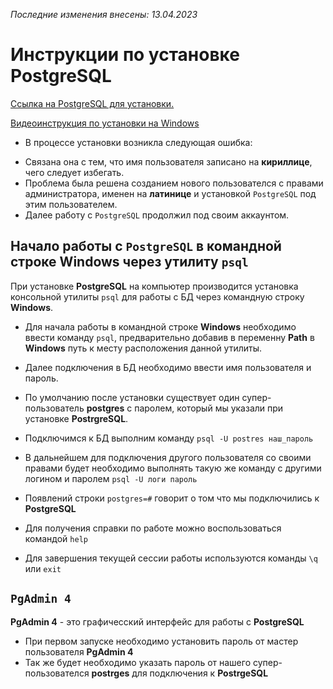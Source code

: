 _Последние изменения внесены: 13.04.2023_

# Инструкции по установке PostgreSQL

[Ссылка на PostgreSQL для установки.](https://www.enterprisedb.com/downloads/postgres-postgresql-downloads)

[Видеоинструкция по установки на Windows](/study_materials/DataBase/PostgreSQL/Netology/video/Install_PostgreSQL_Win.mp4)

* В процессе установки возникла следующая ошибка:

[](/study_materials/DataBase/PostgreSQL/Netology/img/install_error.png)

* Связана она с тем, что имя пользователя записано на **кириллице**, чего следует избегать.
* Проблема была решена созданием нового пользователся с правами администратора, именен на **латинице**  и установкой `PostgreSQL` под этим пользователем.
* Далее работу с `PostgreSQL` продолжил под своим аккаунтом.

## Начало работы с `PostgreSQL` в командной строке Windows через утилиту `psql`

При установке **PostgreSQL** на компьютер производится установка консольной утилиты `psql` для работы с БД через командную строку **Windows**.

* Для начала работы в командной строке **Windows** необходимо ввести команду `psql`, предварительно добавив в переменну **Path** в **Windows** путь к месту расположения данной утилиты.
* Далее подключения в БД необходимо ввести имя пользователя и пароль.
* По умолчанию после установки существует один супер-пользователь **postgres** с паролем, который мы указали при установке **PostrgreSQL**.
* Подключимся к БД выполним команду `psql -U postres наш_пароль`
* В дальнейшем для подключения другого пользователя со своими правами будет необходимо выполнять такую же команду с другими логином и паролем `psql -U логи пароль`
* Появлений строки `postgres=#` говорит о том что мы подключились к **PostgreSQL**

* Для получения справки по работе можно воспользоваться командой `help`

* Для завершения текущей сессии работы используются команды `\q` или `exit`

## `PgAdmin 4` 

**PgAdmin 4** - это графичесский интерфейс для работы с **PostgreSQL**

* При первом запуске необходимо установить пароль от мастер пользователя **PgAdmin 4**
* Так же будет необходимо указать пароль от нашего супер-пользователся **postrges** для подключения к **PostrgeSQL**


```python

```
